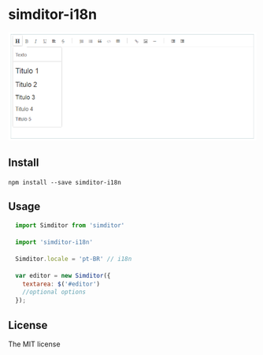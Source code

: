 # simditor-i18n
<p text-align="center">
  <img src="https://raw.githubusercontent.com/projecao/simditor-i18n/master/editor.png"/>
</p>

## Install 

`npm install --save simditor-i18n`

## Usage

```js
  import Simditor from 'simditor'
  
  import 'simditor-i18n'
  
  Simditor.locale = 'pt-BR' // i18n
  
  var editor = new Simditor({
    textarea: $('#editor')
    //optional options
  });
```

## License

The MIT license
